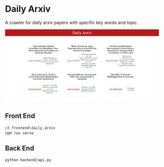# Daily Arxiv
A crawler for daily arxiv papers with specific key words and topic.

![](img/demo.png)

## Front End

```bash
cd frontend\daily_arxiv
npm run serve
```
## Back End

```bash
python backend/api.py
```